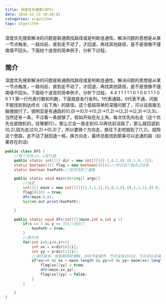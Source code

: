 ```yaml
---
title: 深度优先搜索(DFS)
date: 2016-12-13 10:26:01
categories: algorithm
tags: algorithm
---
```

深度优先搜索解决的问题是联通图找路径或是判断连通性。解决问题的思想是从某一节点触发，一路向前，直到走不动了，才回退，再找其他路径，是不是很像不撞南墙不回头。下面给个迷宫的简单例子，分析下过程。
<!-- more -->
## 简介
深度优先搜索解决的问题是联通图找路径或是判断连通性。解决问题的思想是从某一节点触发，一路向前，直到走不动了，才回退，再找其他路径，是不是很像不撞南墙不回头。下面给个迷宫的简单例子，分析下过程。
4 4
1 1 1 1
1 0 1 0
0 1 1 1
0 0 1 1
第一行代表行数和列数，下面就是各行各列。1代表通路，0代表不通，问能不能找到到达终点（右下角）的路径。这个是超简单的深搜问题了，可以说直接无脑搜就行了。很明显是有通路的(0,0)->(0,1)->(0,2)->(1,2)->(2,2)->(2,3)->(3,3)。当然还有一条，不过看一条就够了。假如开始在左上角，每次优先向右走（这个优先也是随机的，往哪都行）。那么它会一直走到(0,3)再往前没路了，那么就回退到(0,2),因为走过(0,2)->(0,3)了，所以要换个方向走，换往下走吧就到了(1,2)。就照这个思路，走不动了就回退一格，换方向走，最终总能找到那条可以走通的路（如果存在的话）
```java
public class DFS {
    //每个方向上x，y变化值
    public static int[][] dir = new int[][]{{-1,0,1,0},{0,1,0,-1}};
    static boolean[][] flag = new boolean[4][4];//标记这个路走过没有
    static boolean hasPath;//是否找到了通路

    public static void main(String[] args){
        //迷宫
        int[][] maze = new int[][]{{1,1,1,1},{1,0,1,0},{0,1,1,1},{0,0,1,1}};//
        flag[0][0] = true;
        dfs(maze,0,0);
        System.out.print(hasPath);

    }

    public static void dfs(int[][]maze,int x,int y ){
        if(x == 3 && y == 3){//找到了
            hasPath = true;
        }
        //换方向
        for(int i=0;i<4;i++){
            int xx = x+dir[0][i];
            int yy = y+dir[1][i];
            //条件虽多，但是都很好理解，坐标不能越界，节点没有访问过，节点可以走通
            if(xx>=0 && xx < maze.length && yy>=0 && yy< maze[xx].length && maze[xx][yy] == 1 && !flag[xx][yy]){
                flag[xx][yy] = true;
                dfs(maze,xx,yy);
                flag[xx][yy] = false;
            }
        }

    }
}

```
